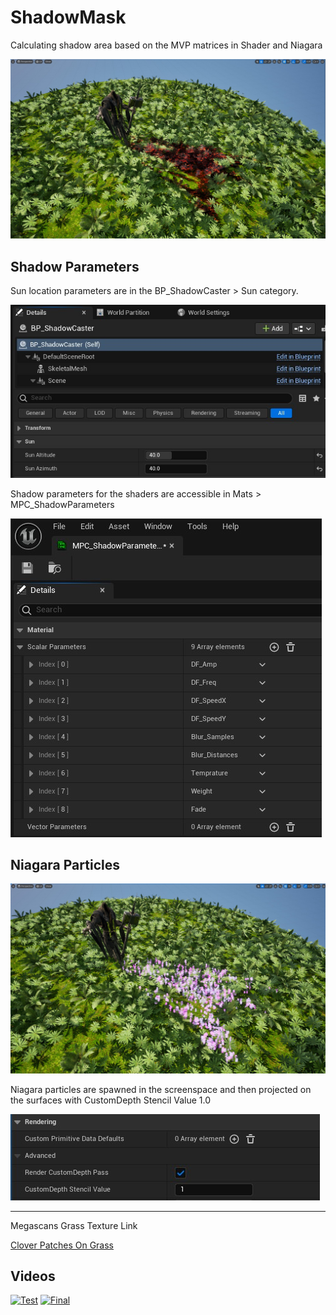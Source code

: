 # ShadowMask

Calculating shadow area based on the MVP matrices in Shader and Niagara

![Alt text](./doc_res/ParagonSample.jpg "")

## Shadow Parameters
Sun location parameters are in the BP_ShadowCaster > Sun category.

![Alt text](./doc_res/SunLocation.jpg "")

Shadow parameters for the shaders are accessible in Mats > MPC_ShadowParameters

![Alt text](./doc_res/ShadowParameters.jpg "")

## Niagara Particles

![Alt text](./doc_res/Niagara.jpg "")

Niagara particles are spawned in the screenspace and then projected on the surfaces with CustomDepth Stencil Value 1.0

![Alt text](./doc_res/CustomStencil.jpg "")

***
Megascans Grass Texture Link

[Clover Patches On Grass](https://quixel.com/megascans/home?search=clover&search=patches&search=on&search=grass&assetId=sgmkajak)

## Videos
[![Test](https://img.youtube.com/vi/QE0BcVpHjO8/hqdefault.jpg)](https://www.youtube.com/embed/QE0BcVpHjO8)
[![Final](https://img.youtube.com/vi/XbfmlwDumGg/hqdefault.jpg)](https://www.youtube.com/embed/XbfmlwDumGg)
